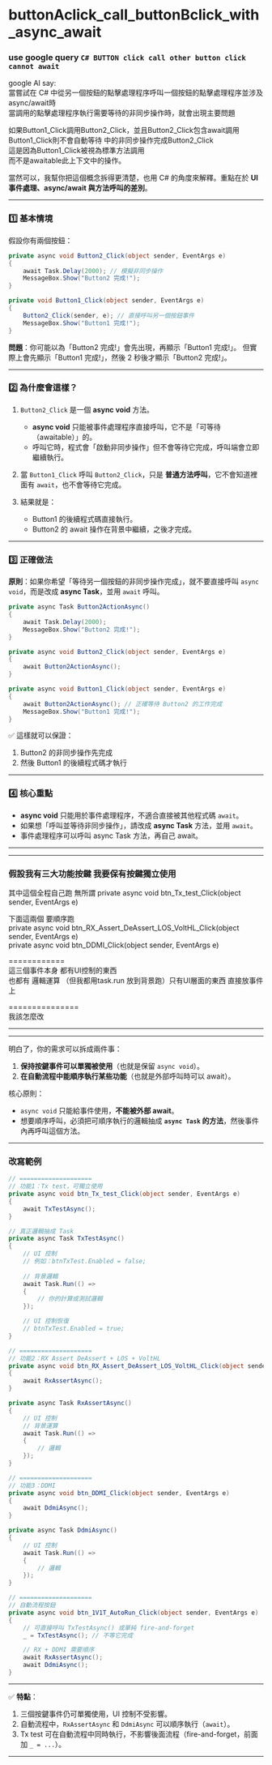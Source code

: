 # buttonAclick_call_buttonBclick_with_async_await

### use google query `C# BUTTON click call other button click cannot await`
google AI say:   
當嘗試在 C# 中從另一個按鈕的點擊處理程序呼叫一個按鈕的點擊處理程序並涉及async/await時  
當調用的點擊處理程序執行需要等待的非同步操作時，就會出現主要問題  

如果Button1_Click調用Button2_Click，並且Button2_Click包含await調用  
Button1_Click則不會自動等待 中的非同步操作完成Button2_Click  
這是因為Button1_Click被視為標準方法調用  
而不是awaitable此上下文中的操作。



當然可以，我幫你把這個概念拆得更清楚，也用 C# 的角度來解釋。重點在於 **UI 事件處理、async/await 與方法呼叫的差別**。

---

### 1️⃣ 基本情境

假設你有兩個按鈕：

```csharp
private async void Button2_Click(object sender, EventArgs e)
{
    await Task.Delay(2000); // 模擬非同步操作
    MessageBox.Show("Button2 完成!");
}

private void Button1_Click(object sender, EventArgs e)
{
    Button2_Click(sender, e); // 直接呼叫另一個按鈕事件
    MessageBox.Show("Button1 完成!");
}
```

**問題**：你可能以為「Button2 完成!」會先出現，再顯示「Button1 完成!」。
但實際上會先顯示「Button1 完成!」，然後 2 秒後才顯示「Button2 完成!」。

---

### 2️⃣ 為什麼會這樣？

1. `Button2_Click` 是一個 **async void** 方法。

   * **async void** 只能被事件處理程序直接呼叫，它不是「可等待（awaitable）」的。
   * 呼叫它時，程式會「啟動非同步操作」但不會等待它完成，呼叫端會立即繼續執行。

2. 當 `Button1_Click` 呼叫 `Button2_Click`，只是 **普通方法呼叫**，它不會知道裡面有 `await`，也不會等待它完成。

3. 結果就是：

   * Button1 的後續程式碼直接執行。
   * Button2 的 await 操作在背景中繼續，之後才完成。

---

### 3️⃣ 正確做法

**原則**：如果你希望「等待另一個按鈕的非同步操作完成」，就不要直接呼叫 `async void`，而是改成 **async Task**，並用 `await` 呼叫。

```csharp
private async Task Button2ActionAsync()
{
    await Task.Delay(2000);
    MessageBox.Show("Button2 完成!");
}

private async void Button2_Click(object sender, EventArgs e)
{
    await Button2ActionAsync();
}

private async void Button1_Click(object sender, EventArgs e)
{
    await Button2ActionAsync(); // 正確等待 Button2 的工作完成
    MessageBox.Show("Button1 完成!");
}
```

✅ 這樣就可以保證：

1. Button2 的非同步操作先完成
2. 然後 Button1 的後續程式碼才執行

---

### 4️⃣ 核心重點

* **async void** 只能用於事件處理程序，不適合直接被其他程式碼 `await`。
* 如果想「呼叫並等待非同步操作」，請改成 **async Task** 方法，並用 `await`。
* 事件處理程序可以呼叫 async Task 方法，再自己 await。

---
---

### 假設我有三大功能按鍵  我要保有按鍵獨立使用

其中這個全程自己跑 無所謂 
private async void btn_Tx_test_Click(object sender, EventArgs e)  
  
  
下面這兩個 要順序跑  
private async void btn_RX_Assert_DeAssert_LOS_VoltHL_Click(object sender, EventArgs e)  
private async void btn_DDMI_Click(object sender, EventArgs e)


============  
這三個事件本身  都有UI控制的東西     
也都有  邏輯運算 （但我都用task.run 放到背景跑）只有UI層面的東西  直接放事件上

===============  
我該怎麼改  

---  
---  

明白了，你的需求可以拆成兩件事：

1. **保持按鍵事件可以單獨被使用**（也就是保留 `async void`）。
2. **在自動流程中能順序執行某些功能**（也就是外部呼叫時可以 await）。

核心原則：

* `async void` 只能給事件使用，**不能被外部 await**。
* 想要順序呼叫，必須把可順序執行的邏輯抽成 **`async Task` 的方法**，然後事件內再呼叫這個方法。

---

### 改寫範例

```csharp
// ====================
// 功能1：Tx test，可獨立使用
private async void btn_Tx_test_Click(object sender, EventArgs e)
{
    await TxTestAsync();
}

// 真正邏輯抽成 Task
private async Task TxTestAsync()
{
    // UI 控制
    // 例如：btnTxTest.Enabled = false;
    
    // 背景邏輯
    await Task.Run(() =>
    {
        // 你的計算或測試邏輯
    });

    // UI 控制恢復
    // btnTxTest.Enabled = true;
}

// ====================
// 功能2：RX Assert DeAssert + LOS + VoltHL
private async void btn_RX_Assert_DeAssert_LOS_VoltHL_Click(object sender, EventArgs e)
{
    await RxAssertAsync();
}

private async Task RxAssertAsync()
{
    // UI 控制
    // 背景運算
    await Task.Run(() =>
    {
        // 邏輯
    });
}

// ====================
// 功能3：DDMI
private async void btn_DDMI_Click(object sender, EventArgs e)
{
    await DdmiAsync();
}

private async Task DdmiAsync()
{
    // UI 控制
    await Task.Run(() =>
    {
        // 邏輯
    });
}

// ====================
// 自動流程按鈕
private async void btn_1V1T_AutoRun_Click(object sender, EventArgs e)
{
    // 可直接呼叫 TxTestAsync() 或單純 fire-and-forget
    _ = TxTestAsync(); // 不等它完成

    // RX + DDMI 需要順序
    await RxAssertAsync();
    await DdmiAsync();
}
```

---

✅ **特點**：

1. 三個按鍵事件仍可單獨使用，UI 控制不受影響。
2. 自動流程中，`RxAssertAsync` 和 `DdmiAsync` 可以順序執行（`await`）。
3. Tx test 可在自動流程中同時執行，不影響後面流程（fire-and-forget，前面加 `_ = ...`）。

---





